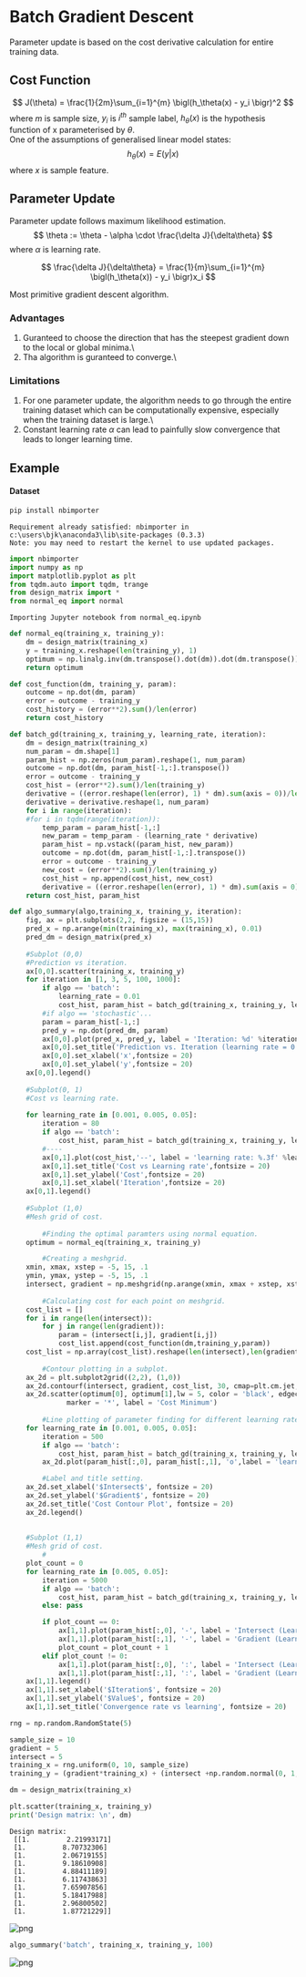 # Batch Gradient Descent
Parameter update is based on the cost derivative calculation for entire training data.
## Cost Function
$$
J(\theta) = \frac{1}{2m}\sum_{i=1}^{m} \bigl(h_\theta(x) - y_i \bigr)^2
$$
where $m$ is sample size, $y_i$ is $i^{th}$ sample label, $h_\theta(x)$ is the hypothesis function of x parameterised by $\theta$.\
One of the assumptions of generalised linear model states:
$$h_\theta(x) = E(y|x)$$
where $x$ is sample feature.

## Parameter Update
Parameter update follows maximum likelihood estimation. 
$$
\theta := \theta - \alpha \cdot \frac{\delta J}{\delta\theta}
$$
where $\alpha$ is learning rate.

$$
\frac{\delta J}{\delta\theta} = \frac{1}{m}\sum_{i=1}^{m} \bigl(h_\theta(x)) - y_i \bigr)x_i
$$

Most primitive gradient descent algorithm.

### Advantages
1) Guranteed to choose the direction that has the steepest gradient down to the local or global minima.\
2) Tha algorithm is guranteed to converge.\

### Limitations
1) For one parameter update, the algorithm needs to go through the entire training dataset which can be computationally expensive, especially when the training dataset is large.\
2) Constant learning rate $\alpha$ can lead to painfully slow convergence that leads to longer learning time.

## Example
#### Dataset


```python
pip install nbimporter
```

    Requirement already satisfied: nbimporter in c:\users\bjk\anaconda3\lib\site-packages (0.3.3)
    Note: you may need to restart the kernel to use updated packages.
    


```python
import nbimporter
import numpy as np
import matplotlib.pyplot as plt
from tqdm.auto import tqdm, trange
from design_matrix import *
from normal_eq import normal
```

    Importing Jupyter notebook from normal_eq.ipynb
    


```python
def normal_eq(training_x, training_y):
    dm = design_matrix(training_x)
    y = training_x.reshape(len(training_y), 1)   
    optimum = np.linalg.inv(dm.transpose().dot(dm)).dot(dm.transpose()).dot(training_y)
    return optimum
```


```python
def cost_function(dm, training_y, param):
    outcome = np.dot(dm, param)
    error = outcome - training_y
    cost_history = (error**2).sum()/len(error)
    return cost_history
```


```python
def batch_gd(training_x, training_y, learning_rate, iteration):
    dm = design_matrix(training_x)
    num_param = dm.shape[1]
    param_hist = np.zeros(num_param).reshape(1, num_param)
    outcome = np.dot(dm, param_hist[-1,:].transpose())
    error = outcome - training_y
    cost_hist = (error**2).sum()/len(training_y)
    derivative = ((error.reshape(len(error), 1) * dm).sum(axis = 0))/len(training_y)
    derivative = derivative.reshape(1, num_param)
    for i in range(iteration):
    #for i in tqdm(range(iteration)):
        temp_param = param_hist[-1,:]
        new_param = temp_param - (learning_rate * derivative)
        param_hist = np.vstack((param_hist, new_param))
        outcome = np.dot(dm, param_hist[-1,:].transpose())
        error = outcome - training_y
        new_cost = (error**2).sum()/len(training_y)
        cost_hist = np.append(cost_hist, new_cost)
        derivative = ((error.reshape(len(error), 1) * dm).sum(axis = 0)/len(training_y))
    return cost_hist, param_hist
```


```python
def algo_summary(algo,training_x, training_y, iteration):
    fig, ax = plt.subplots(2,2, figsize = (15,15))
    pred_x = np.arange(min(training_x), max(training_x), 0.01)
    pred_dm = design_matrix(pred_x)
    
    #Subplot (0,0)
    #Prediction vs iteration.
    ax[0,0].scatter(training_x, training_y)
    for iteration in [1, 3, 5, 100, 1000]:
        if algo == 'batch':
            learning_rate = 0.01
            cost_hist, param_hist = batch_gd(training_x, training_y, learning_rate, iteration)
        #if algo == 'stochastic'...
        param = param_hist[-1,:]
        pred_y = np.dot(pred_dm, param)
        ax[0,0].plot(pred_x, pred_y, label = 'Iteration: %d' %iteration)
        ax[0,0].set_title('Prediction vs. Iteration (learning rate = 0.01)',fontsize = 20)
        ax[0,0].set_xlabel('x',fontsize = 20)
        ax[0,0].set_ylabel('y',fontsize = 20)
    ax[0,0].legend()
    
    #Subplot(0, 1)
    #Cost vs learning rate.
    
    for learning_rate in [0.001, 0.005, 0.05]:
        iteration = 80
        if algo == 'batch':
            cost_hist, param_hist = batch_gd(training_x, training_y, learning_rate, iteration)
        #----
        ax[0,1].plot(cost_hist,'--', label = 'learning rate: %.3f' %learning_rate, alpha = 0.5)
        ax[0,1].set_title('Cost vs Learning rate',fontsize = 20)
        ax[0,1].set_ylabel('Cost',fontsize = 20)
        ax[0,1].set_xlabel('Iteration',fontsize = 20)
    ax[0,1].legend()
    
    #Subplot (1,0)
    #Mesh grid of cost.
    
        #Finding the optimal paramters using normal equation.
    optimum = normal_eq(training_x, training_y)

        #Creating a meshgrid.
    xmin, xmax, xstep = -5, 15, .1
    ymin, ymax, ystep = -5, 15, .1
    intersect, gradient = np.meshgrid(np.arange(xmin, xmax + xstep, xstep), np.arange(ymin, ymax + ystep, ystep))
    
        #Calculating cost for each point on meshgrid.
    cost_list = []
    for i in range(len(intersect)):
        for j in range(len(gradient)):
            param = (intersect[i,j], gradient[i,j])
            cost_list.append(cost_function(dm,training_y,param))
    cost_list = np.array(cost_list).reshape(len(intersect),len(gradient))
    
        #Contour plotting in a subplot.
    ax_2d = plt.subplot2grid((2,2), (1,0))
    ax_2d.contourf(intersect, gradient, cost_list, 30, cmap=plt.cm.jet, alpha = 0.5)      
    ax_2d.scatter(optimum[0], optimum[1],lw = 5, color = 'black', edgecolor = 'yellow', 
              marker = '*', label = 'Cost Minimum')
    
        #Line plotting of parameter finding for different learning rates.
    for learning_rate in [0.001, 0.005, 0.05]:
        iteration = 500
        if algo == 'batch':
            cost_hist, param_hist = batch_gd(training_x, training_y, learning_rate, iteration)
        ax_2d.plot(param_hist[:,0], param_hist[:,1], 'o',label = 'learning rate: %.3f' %learning_rate, alpha = 0.6)

        #Label and title setting.
    ax_2d.set_xlabel('$Intersect$', fontsize = 20)
    ax_2d.set_ylabel('$Gradient$', fontsize = 20)
    ax_2d.set_title('Cost Contour Plot', fontsize = 20)
    ax_2d.legend()
    
    
    #Subplot (1,1)
    #Mesh grid of cost.
        #
    plot_count = 0
    for learning_rate in [0.005, 0.05]:
        iteration = 5000
        if algo == 'batch':
            cost_hist, param_hist = batch_gd(training_x, training_y, learning_rate, iteration)
        else: pass

        if plot_count == 0:
            ax[1,1].plot(param_hist[:,0], '-', label = 'Intersect (Learning rate: %.3f)' %learning_rate)
            ax[1,1].plot(param_hist[:,1], '-', label = 'Gradient (Learning rate: %.3f)' %learning_rate)
            plot_count = plot_count + 1           
        elif plot_count != 0:
            ax[1,1].plot(param_hist[:,0], ':', label = 'Intersect (Learning rate: %.3f)' %learning_rate)
            ax[1,1].plot(param_hist[:,1], ':', label = 'Gradient (Learning rate: %.3f)' %learning_rate)
    ax[1,1].legend()
    ax[1,1].set_xlabel('$Iteration$', fontsize = 20)
    ax[1,1].set_ylabel('$Value$', fontsize = 20)
    ax[1,1].set_title('Convergence rate vs learning', fontsize = 20)
```


```python
rng = np.random.RandomState(5)

sample_size = 10
gradient = 5
intersect = 5
training_x = rng.uniform(0, 10, sample_size)
training_y = (gradient*training_x) + (intersect +np.random.normal(0, 1, sample_size))

dm = design_matrix(training_x)

plt.scatter(training_x, training_y)
print('Design matrix: \n', dm)
```

    Design matrix: 
     [[1.         2.21993171]
     [1.         8.70732306]
     [1.         2.06719155]
     [1.         9.18610908]
     [1.         4.88411189]
     [1.         6.11743863]
     [1.         7.65907856]
     [1.         5.18417988]
     [1.         2.96800502]
     [1.         1.87721229]]
    


    
![png](output_9_1.png)
    



```python
algo_summary('batch', training_x, training_y, 100)
```


    
![png](output_10_0.png)
    



```python

```
